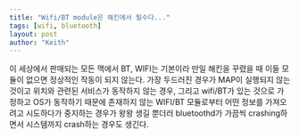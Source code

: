 ```yaml
---
title: "Wifi/BT module은 해킨에서 필수다..."
tags: [wifi, bluetooth]
layout: post
author: "Keith"
---
```


이 세상에서 판매되는 모든 맥에서 BT, WIFI는 기본이라 만일 해킨을 꾸렸을 때 이들 모듈이 없으면 정상적인 작동이 되지 않는다. 가장 두드러진 경우가 MAP이 실행되지 않는 것이고 위치와 관련된 서비스가 동작하지 않는 경우, 그리고 wifi/BT가 있는 것으로 가정하고 OS가 동작하기 때문에 존재하지 않는 WIFI/BT 모듈로부터 어떤 정보를 가져오려고 시도하다가 중지하는 경우가 왕왕 생길 뿐더러 bluetoothd가 가끔씩 crashing하면서 시스템까지 crash하는 경우도 생긴다.



